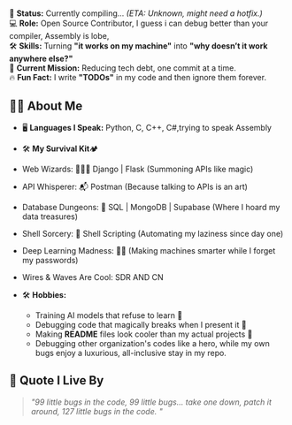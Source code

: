# 

🚀 **Status:** Currently compiling... _(ETA: Unknown, might need a hotfix.)_  
💻 **Role:** Open Source Contributor, I guess i can debug better than your compiler, Assembly is lobe,  
🛠 **Skills:** Turning **"it works on my machine"** into **"why doesn’t it work anywhere else?"**  
📌 **Current Mission:** Reducing tech debt, one commit at a time.  
🔥 **Fun Fact:** I write **"TODOs"** in my code and then ignore them forever.  

## 🧑‍💻 About Me
- 🖥 **Languages I Speak:** Python, C, C++, C#,trying to speak Assembly
- 🛠️ **My Survival Kit**🏕️
- Web Wizards: 🧙‍♂️✨ Django | Flask (Summoning APIs like magic)
- API Whisperer: 📬 Postman (Because talking to APIs is an art)
- Database Dungeons: 🏰 SQL | MongoDB | Supabase (Where I hoard my data treasures)
- Shell Sorcery: 🐚 Shell Scripting (Automating my laziness since day one)
- Deep Learning Madness: 🧠🔬 (Making machines smarter while I forget my passwords)
- Wires & Waves Are Cool: SDR AND CN
  
- 🛠 **Hobbies:**  
  - Training AI models that refuse to learn 🤖  
  - Debugging code that magically breaks when I present it 🐛  
  - Making **README** files look cooler than my actual projects 📜
  - Debugging other organization's codes like a hero, while my own bugs enjoy a luxurious, all-inclusive stay in my repo. 

## 📌 Quote I Live By
> *"99 little bugs in the code, 99 little bugs… take one down, patch it around, 127 little bugs in the code. "*  

